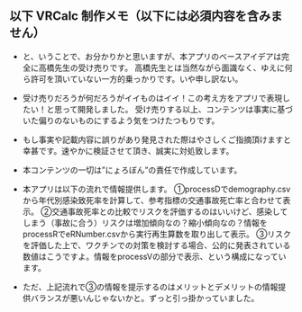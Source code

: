 ## 以下 VRCalc 制作メモ（以下には必須内容を含みません）

- と、いうことで、お分かりかと思いますが、本アプリのベースアイデアは完全に高橋先生の受け売りです。
高橋先生とは当然ながら面識なく、ゆえに何ら許可を頂いていない一方的乗っかりです。いや申し訳ない。
- 受け売りだろうが何だろうがイイものはイイ！この考え方をアプリで表現したい！と思って開発しました。
受け売りする以上、コンテンツは事実に基づいた偏りのないものにするよう気をつけたつもりです。
- もし事実や記載内容に誤りがあり発見された際はやさしくご指摘頂けますと幸甚です。速やかに検証させて頂き、誠実に対処致します。
- 本コンテンツの一切は”にょろぼん”の責任で作成しています。

- 本アプリは以下の流れで情報提供します。
①processDでdemography.csvから年代別感染致死率を計算して、参考指標の交通事故死亡率と合わせて表示。
②交通事故死率との比較でリスクを評価するのはいいけど、感染してしまう（事故に合う）リスクは増加傾向なの？縮小傾向なの？情報をprocessRでeRNumber.csvから実行再生算数を取り出して表示。
③リスクを評価した上で、ワクチンでの対策を検討する場合、公的に発表されている数値はこうですよ。情報をprocessVの部分で表示、という構成になっています。

- ただ、上記流れで③の情報を提示するのはメリットとデメリットの情報提供バランスが悪いんじゃないかと。ずっと引っ掛かっていました。